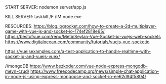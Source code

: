 START SERVER:
nodemon server/app.js

KILL SERVER:
taskkill /F /IM node.exe

RESOURCES:
https://blog.logrocket.com/how-to-create-a-2d-multiplayer-game-with-vue-js-and-socket-io-174ef2818e65/
https://bestofvue.com/repo/MetinSeylan-Vue-Socket-io-vuejs-web-sockets
https://www.digitalocean.com/community/tutorials/vuejs-vue-socketio

https://vuejsexamples.com/a-test-application-to-handle-realtime-with-socket-io-and-vuejs-vuex/


//mongoDB
https://www.bezkoder.com/vue-node-express-mongodb-mevn-crud/
https://www.freecodecamp.org/news/simple-chat-application-in-node-js-using-express-mongoose-and-socket-io-ee62d94f5804/